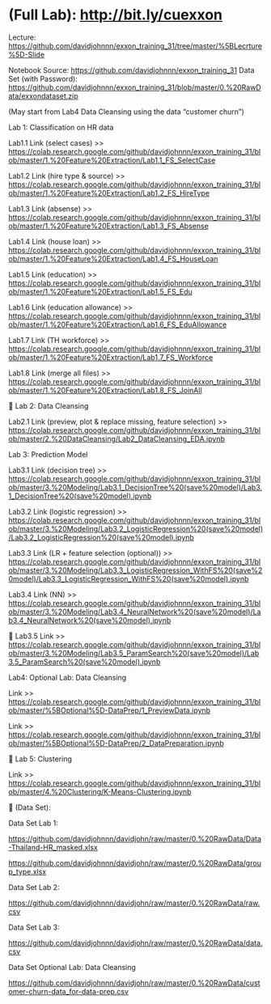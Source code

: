 # (Full Lab): http://bit.ly/cuexxon

Lecture: https://github.com/davidjohnnn/exxon_training_31/tree/master/%5BLecrture%5D-Slide

Notebook Source: https://github.com/davidjohnnn/exxon_training_31
Data Set (with Password): https://github.com/davidjohnnn/exxon_training_31/blob/master/0.%20RawData/exxondataset.zip


(May start from Lab4 Data Cleansing using the data “customer churn”)

Lab 1: Classification on HR data

Lab1.1 Link (select cases) >> https://colab.research.google.com/github/davidjohnnn/exxon_training_31/blob/master/1.%20Feature%20Extraction/Lab1.1_FS_SelectCase


Lab1.2 Link (hire type & source) >> https://colab.research.google.com/github/davidjohnnn/exxon_training_31/blob/master/1.%20Feature%20Extraction/Lab1.2_FS_HireType


Lab1.3 Link (absense) >> https://colab.research.google.com/github/davidjohnnn/exxon_training_31/blob/master/1.%20Feature%20Extraction/Lab1.3_FS_Absense


Lab1.4 Link (house loan) >> https://colab.research.google.com/github/davidjohnnn/exxon_training_31/blob/master/1.%20Feature%20Extraction/Lab1.4_FS_HouseLoan


Lab1.5 Link (education) >> https://colab.research.google.com/github/davidjohnnn/exxon_training_31/blob/master/1.%20Feature%20Extraction/Lab1.5_FS_Edu


Lab1.6 Link (education allowance) >> https://colab.research.google.com/github/davidjohnnn/exxon_training_31/blob/master/1.%20Feature%20Extraction/Lab1.6_FS_EduAllowance


Lab1.7 Link (TH workforce) >> https://colab.research.google.com/github/davidjohnnn/exxon_training_31/blob/master/1.%20Feature%20Extraction/Lab1.7_FS_Workforce


Lab1.8 Link (merge all files) >> https://colab.research.google.com/github/davidjohnnn/exxon_training_31/blob/master/1.%20Feature%20Extraction/Lab1.8_FS_JoinAll


Lab 2: Data Cleansing

Lab2.1 Link (preview, plot & replace missing, feature selection) >> https://colab.research.google.com/github/davidjohnnn/exxon_training_31/blob/master/2.%20DataCleansing/Lab2_DataCleansing_EDA.ipynb


Lab 3: Prediction Model

Lab3.1 Link (decision tree) >> https://colab.research.google.com/github/davidjohnnn/exxon_training_31/blob/master/3.%20Modeling/Lab3.1_DecisionTree%20(save%20model)/Lab3.1_DecisionTree%20(save%20model).ipynb


Lab3.2 Link (logistic regression) >> https://colab.research.google.com/github/davidjohnnn/exxon_training_31/blob/master/3.%20Modeling/Lab3.2_LogisticRegression%20(save%20model)/Lab3.2_LogisticRegression%20(save%20model).ipynb


Lab3.3 Link (LR + feature selection (optional)) >> https://colab.research.google.com/github/davidjohnnn/exxon_training_31/blob/master/3.%20Modeling/Lab3.3_LogisticRegression_WithFS%20(save%20model)/Lab3.3_LogisticRegression_WithFS%20(save%20model).ipynb


Lab3.4 Link (NN) >> https://colab.research.google.com/github/davidjohnnn/exxon_training_31/blob/master/3.%20Modeling/Lab3.4_NeuralNetwork%20(save%20model)/Lab3.4_NeuralNetwork%20(save%20model).ipynb



Lab3.5 Link >> https://colab.research.google.com/github/davidjohnnn/exxon_training_31/blob/master/3.%20Modeling/Lab3.5_ParamSearch%20(save%20model)/Lab3.5_ParamSearch%20(save%20model).ipynb


Lab4: Optional Lab: Data Cleansing

Link >> https://colab.research.google.com/github/davidjohnnn/exxon_training_31/blob/master/%5BOptional%5D-DataPrep/1_PreviewData.ipynb


Link >> https://colab.research.google.com/github/davidjohnnn/exxon_training_31/blob/master/%5BOptional%5D-DataPrep/2_DataPreparation.ipynb


Lab 5: Clustering

Link >> https://colab.research.google.com/github/davidjohnnn/exxon_training_31/blob/master/4.%20Clustering/K-Means-Clustering.ipynb
















(Data Set):

Data Set Lab 1:

https://github.com/davidjohnnn/davidjohn/raw/master/0.%20RawData/Data-Thailand-HR_masked.xlsx


https://github.com/davidjohnnn/davidjohn/raw/master/0.%20RawData/group_type.xlsx


Data Set Lab 2:

https://github.com/davidjohnnn/davidjohn/raw/master/0.%20RawData/raw.csv


Data Set Lab 3:

https://github.com/davidjohnnn/davidjohn/raw/master/0.%20RawData/data.csv


Data Set Optional Lab: Data Cleansing

https://github.com/davidjohnnn/davidjohn/raw/master/0.%20RawData/customer-churn-data_for-data-prep.csv
